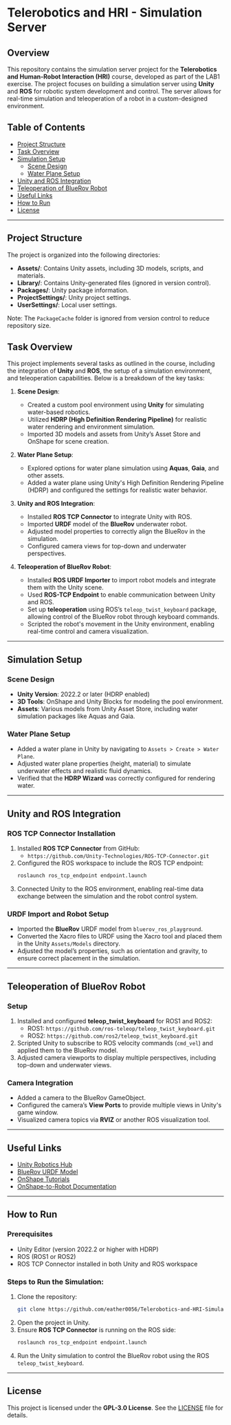 # Telerobotics and HRI - Simulation Server

## Overview
This repository contains the simulation server project for the **Telerobotics and Human-Robot Interaction (HRI)** course, developed as part of the LAB1 exercise. The project focuses on building a simulation server using **Unity** and **ROS** for robotic system development and control. The server allows for real-time simulation and teleoperation of a robot in a custom-designed environment.

## Table of Contents
- [Project Structure](#project-structure)
- [Task Overview](#task-overview)
- [Simulation Setup](#simulation-setup)
  - [Scene Design](#scene-design)
  - [Water Plane Setup](#water-plane-setup)
- [Unity and ROS Integration](#unity-and-ros-integration)
- [Teleoperation of BlueRov Robot](#teleoperation-of-bluerov-robot)
- [Useful Links](#useful-links)
- [How to Run](#how-to-run)
- [License](#license)

---

## Project Structure
The project is organized into the following directories:
- **Assets/**: Contains Unity assets, including 3D models, scripts, and materials.
- **Library/**: Contains Unity-generated files (ignored in version control).
- **Packages/**: Unity package information.
- **ProjectSettings/**: Unity project settings.
- **UserSettings/**: Local user settings.

Note: The `PackageCache` folder is ignored from version control to reduce repository size.

## Task Overview
This project implements several tasks as outlined in the course, including the integration of **Unity** and **ROS**, the setup of a simulation environment, and teleoperation capabilities. Below is a breakdown of the key tasks:

1. **Scene Design**:
   - Created a custom pool environment using **Unity** for simulating water-based robotics.
   - Utilized **HDRP (High Definition Rendering Pipeline)** for realistic water rendering and environment simulation.
   - Imported 3D models and assets from Unity’s Asset Store and OnShape for scene creation.

2. **Water Plane Setup**:
   - Explored options for water plane simulation using **Aquas**, **Gaia**, and other assets.
   - Added a water plane using Unity's High Definition Rendering Pipeline (HDRP) and configured the settings for realistic water behavior.

3. **Unity and ROS Integration**:
   - Installed **ROS TCP Connector** to integrate Unity with ROS.
   - Imported **URDF** model of the **BlueRov** underwater robot.
   - Adjusted model properties to correctly align the BlueRov in the simulation.
   - Configured camera views for top-down and underwater perspectives.

4. **Teleoperation of BlueRov Robot**:
   - Installed **ROS URDF Importer** to import robot models and integrate them with the Unity scene.
   - Used **ROS-TCP Endpoint** to enable communication between Unity and ROS.
   - Set up **teleoperation** using ROS’s `teleop_twist_keyboard` package, allowing control of the BlueRov robot through keyboard commands.
   - Scripted the robot's movement in the Unity environment, enabling real-time control and camera visualization.

---

## Simulation Setup

### Scene Design
- **Unity Version**: 2022.2 or later (HDRP enabled)
- **3D Tools**: OnShape and Unity Blocks for modeling the pool environment.
- **Assets**: Various models from Unity Asset Store, including water simulation packages like Aquas and Gaia.

### Water Plane Setup
- Added a water plane in Unity by navigating to `Assets > Create > Water Plane`.
- Adjusted water plane properties (height, material) to simulate underwater effects and realistic fluid dynamics.
- Verified that the **HDRP Wizard** was correctly configured for rendering water.

---

## Unity and ROS Integration

### ROS TCP Connector Installation
1. Installed **ROS TCP Connector** from GitHub:
   - `https://github.com/Unity-Technologies/ROS-TCP-Connector.git`
2. Configured the ROS workspace to include the ROS TCP endpoint:
   ```bash
   roslaunch ros_tcp_endpoint endpoint.launch
   ```
3. Connected Unity to the ROS environment, enabling real-time data exchange between the simulation and the robot control system.

### URDF Import and Robot Setup
- Imported the **BlueRov** URDF model from `bluerov_ros_playground`.
- Converted the Xacro files to URDF using the Xacro tool and placed them in the Unity `Assets/Models` directory.
- Adjusted the model’s properties, such as orientation and gravity, to ensure correct placement in the simulation.

---

## Teleoperation of BlueRov Robot

### Setup
1. Installed and configured **teleop_twist_keyboard** for ROS1 and ROS2:
   - ROS1: `https://github.com/ros-teleop/teleop_twist_keyboard.git`
   - ROS2: `https://github.com/ros2/teleop_twist_keyboard.git`
2. Scripted Unity to subscribe to ROS velocity commands (`cmd_vel`) and applied them to the BlueRov model.
3. Adjusted camera viewports to display multiple perspectives, including top-down and underwater views.

### Camera Integration
- Added a camera to the BlueRov GameObject.
- Configured the camera’s **View Ports** to provide multiple views in Unity's game window.
- Visualized camera topics via **RVIZ** or another ROS visualization tool.

---

## Useful Links
- [Unity Robotics Hub](https://github.com/Unity-Technologies/Unity-Robotics-Hub)
- [BlueRov URDF Model](https://github.com/patrickelectric/bluerov_ros_playground)
- [OnShape Tutorials](https://learn.onshape.com/catalog)
- [OnShape-to-Robot Documentation](https://onshape-to-robot.readthedocs.io/en/latest/)

---

## How to Run

### Prerequisites
- Unity Editor (version 2022.2 or higher with HDRP)
- ROS (ROS1 or ROS2)
- ROS TCP Connector installed in both Unity and ROS workspace

### Steps to Run the Simulation:
1. Clone the repository:
   ```bash
   git clone https://github.com/eather0056/Telerobotics-and-HRI-Simulation-Server.git
   ```
2. Open the project in Unity.
3. Ensure **ROS TCP Connector** is running on the ROS side:
   ```bash
   roslaunch ros_tcp_endpoint endpoint.launch
   ```
4. Run the Unity simulation to control the BlueRov robot using the ROS `teleop_twist_keyboard`.

---

## License
This project is licensed under the **GPL-3.0 License**. See the [LICENSE](LICENSE) file for details.
```
